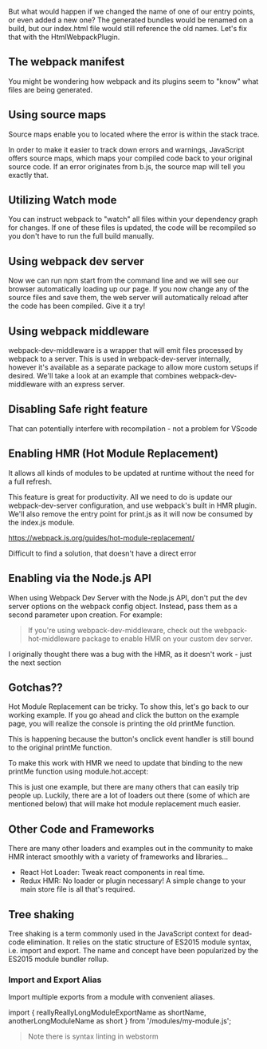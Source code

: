 But what would happen if we changed the name of one of our entry points, or even added a new one? The generated bundles would be renamed on a 
build, but our index.html file would still reference the old names. Let's fix that with the HtmlWebpackPlugin.


## The webpack manifest
You might be wondering how webpack and its plugins seem to "know" what files are being generated. 


## Using source maps
Source maps enable you to located where the error is within the stack trace.

In order to make it easier to track down errors and warnings, JavaScript offers source maps, which maps your compiled code back to your original source code. If an error originates from b.js, the source map will tell you exactly that.


## Utilizing Watch mode

You can instruct webpack to "watch" all files within your dependency graph for changes. If one of these files is updated, the code will be recompiled so you don't have to run the full build manually.


## Using webpack dev server

Now we can run npm start from the command line and we will see our browser automatically loading up our page. If you now change any of the source files and save them, the web server will automatically reload after the code has been compiled. Give it a try!


## Using webpack middleware

webpack-dev-middleware is a wrapper that will emit files processed by webpack to a server. This is used in webpack-dev-server internally, however it's available as a separate package to allow more custom setups if desired. We'll take a look at an example that combines webpack-dev-middleware with an express server.


## Disabling Safe right feature 

That can potentially interfere with recompilation - not a problem for VScode

## Enabling HMR (Hot Module Replacement)

 It allows all kinds of modules to be updated at runtime without the need for a full refresh.

 This feature is great for productivity. All we need to do is update our webpack-dev-server configuration, and use webpack's built in HMR plugin. We'll also remove the entry point for print.js as it will now be consumed by the index.js module.

https://webpack.js.org/guides/hot-module-replacement/

Difficult to find a solution, that doesn't have a direct error


## Enabling via the Node.js API

When using Webpack Dev Server with the Node.js API, don't put the dev server options on the webpack config object. Instead, pass them as a second parameter upon creation. For example:

> If you're using webpack-dev-middleware, check out the webpack-hot-middleware package to enable HMR on your custom dev server.

I originally thought there was a bug with the HMR, as it doesn't work - just the next section

## Gotchas??

Hot Module Replacement can be tricky. To show this, let's go back to our working example. If you go ahead and click the button on the example page, you will realize the console is printing the old printMe function.

This is happening because the button's onclick event handler is still bound to the original printMe function.

To make this work with HMR we need to update that binding to the new printMe function using module.hot.accept:

This is just one example, but there are many others that can easily trip people up. Luckily, there are a lot of loaders out there (some of which are mentioned below) that will make hot module replacement much easier.


## Other Code and Frameworks

There are many other loaders and examples out in the community to make HMR interact smoothly with a variety of frameworks and libraries...

+ React Hot Loader: Tweak react components in real time.
+ Redux HMR: No loader or plugin necessary! A simple change to your main store file is all that's required.

## Tree shaking

Tree shaking is a term commonly used in the JavaScript context for dead-code elimination. It relies on the static structure of ES2015 module syntax, i.e. import and export. The name and concept have been popularized by the ES2015 module bundler rollup.

### Import and Export Alias

Import multiple exports from a module with convenient aliases.

import {
  reallyReallyLongModuleExportName as shortName,
  anotherLongModuleName as short
} from '/modules/my-module.js';

> Note there is syntax linting in webstorm